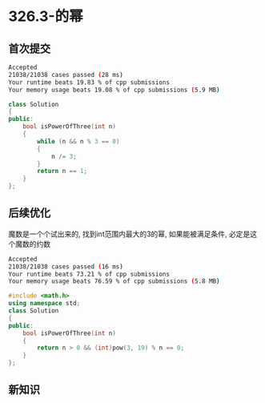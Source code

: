 # 326.3-的幂

## 首次提交

```sh
Accepted
21038/21038 cases passed (28 ms)
Your runtime beats 19.83 % of cpp submissions
Your memory usage beats 19.08 % of cpp submissions (5.9 MB)
```

```c++
class Solution
{
public:
    bool isPowerOfThree(int n)
    {
        while (n && n % 3 == 0)
        {
            n /= 3;
        }
        return n == 1;
    }
};
```

## 后续优化

魔数是一个个试出来的, 找到int范围内最大的3的幂, 如果能被满足条件, 必定是这个魔数的约数

```sh
Accepted
21038/21038 cases passed (16 ms)
Your runtime beats 73.21 % of cpp submissions
Your memory usage beats 76.59 % of cpp submissions (5.8 MB)
```

```c++
#include <math.h>
using namespace std;
class Solution
{
public:
    bool isPowerOfThree(int n)
    {
        return n > 0 && (int)pow(3, 19) % n == 0;
    }
};
```

## 新知识
